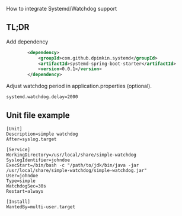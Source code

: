 

How to integrate Systemd/Watchdog support


TL;DR
-----

Add dependency
```xml
        <dependency>
            <groupId>com.github.dpimkin.systemd</groupId>
            <artifactId>systemd-spring-boot-starter</artifactId>
            <version>0.0.1</version>
        </dependency>
```

Adjust watchdog period in application.properties (optional).
```properties
systemd.watchdog.delay=2000
```

Unit file example
-----------------
```properties
[Unit]
Description=simple watchdog
After=syslog.target

[Service]
WorkingDirectory=/usr/local/share/simple-watchdog
SyslogIdentifier=johndoe
ExecStart=/bin/bash -c "/path/to/jdk/bin/java -jar /usr/local/share/simple-watchdog/simple-watchdog.jar"
User=johndoe
Type=simple
WatchdogSec=30s
Restart=always

[Install]
WantedBy=multi-user.target
```